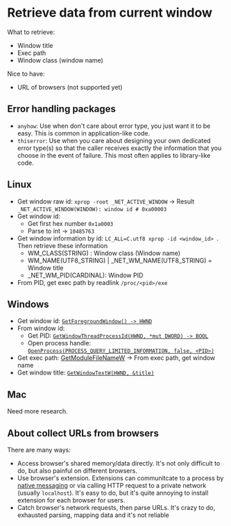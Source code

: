 # Retrieve data from current window

What to retrieve:

- Window title
- Exec path
- Window class (window name)

Nice to have:
- URL of browsers (not supported yet)

## Error handling packages

- `anyhow`: Use when don't care about error type, you just want it to be easy. This is common in application-like code.
- `thiserror`: Use when you care about designing your own dedicated error type(s) so that the caller receives exactly the information that you choose in the event of failure. This most often applies to library-like code.

## Linux

- Get window raw id: `xprop -root _NET_ACTIVE_WINDOW` -> Result `_NET_ACTIVE_WINDOW(WINDOW): window id # 0xa00003`
- Get window id:
  - Get first hex number `0x1a0003`
  - Parse to int -> `10485763`
- Get window information by id: `LC_ALL=C.utf8 xprop -id <window_id> `. Then retrieve these information
  - WM_CLASS(STRING) : Window class (Window name)
  - WM_NAME(UTF8_STRING) | \_NET_WM_NAME(UTF8_STRING) = Window title
  - \_NET_WM_PID(CARDINAL): Window PID
- From PID, get exec path by readlink `/proc/<pid>/exe`

## Windows

- Get window id: [`GetForegroundWindow() -> HWND`](https://microsoft.github.io/windows-docs-rs/doc/windows/Win32/UI/WindowsAndMessaging/fn.GetForegroundWindow.html)
- From window id:
  - Get PID: [`GetWindowThreadProcessId(HWND, *mut DWORD) -> BOOL`](https://microsoft.github.io/windows-docs-rs/doc/windows/Win32/UI/WindowsAndMessaging/fn.GetWindowThreadProcessId.html)
  - Open process handle: [`OpenProcess(PROCESS_QUERY_LIMITED_INFORMATION, false, <PID>)`](https://microsoft.github.io/windows-docs-rs/doc/windows/Win32/System/Threading/fn.OpenProcess.html)
- Get exec path: [GetModuleFileNameW](https://microsoft.github.io/windows-docs-rs/doc/windows/Win32/System/LibraryLoader/fn.GetModuleFileNameA.html#) -> From exec path, get window name
- Get window title: [`GetWindowTextW(HWND, &title)`](https://microsoft.github.io/windows-docs-rs/doc/windows/Win32/UI/WindowsAndMessaging/fn.GetWindowTextA.html)


## Mac

Need more research.

## About collect URLs from browsers

There are many ways:

- Access browser's shared memory/data directly. It's not only difficult to do, but also painful on different browsers.
- Use browser's extension. Extensions can communitcate to a process by [native messaging](https://developer.chrome.com/docs/extensions/develop/concepts/native-messaging) or via calling HTTP request to a private network (usually `localhost`). It's easy to do, but it's quite annoying to install extension for each browser for users.
- Catch browser's network requests, then parse URLs. It's crazy to do, exhausted parsing, mapping data and it's not reliable
